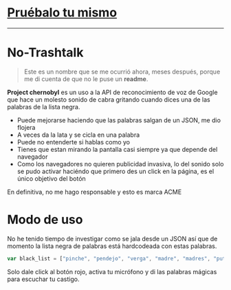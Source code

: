 # [Pruébalo tu mismo](https://pbldmngz.github.io/chernobyl/)

-----

# No-Trashtalk
>Este es un nombre que se me ocurrió ahora, meses después, porque me di cuenta de que no le puse un **readme**.

**Project chernobyl** es un uso a la API de reconocimiento de voz de Google que hace un molesto sonido de cabra gritando cuando dices una de las palabras de la lista negra.
* Puede mejorarse haciendo que las palabras salgan de un JSON, me dio flojera
* A veces da la lata y se cicla en una palabra
* Puede no entenderte si hablas como yo
* Tienes que estan mirando la pantalla casi siempre ya que depende del navegador
* Como los navegadores no quieren publicidad invasiva, lo del sonido solo se pudo activar haciéndo que primero des un click en la página, es el único objetivo del botón

En definitiva, no me hago responsable y esto es marca ACME

# Modo de uso
No he tenido tiempo de investigar como se jala desde un JSON así que de momento la lista negra de palabras está hardcodeada con estas palabras.

```javascript
var black_list = ["pinche", "pendejo", "verga", "madre", "madres", "puta", "p***", "palta", "sombrilla"];
```

Solo dale click al botón rojo, activa tu micrófono y di las palabras mágicas para escuchar tu castigo.
